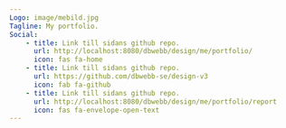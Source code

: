 ```yaml
---
Logo: image/mebild.jpg
Tagline: My portfolio.
Social:
    - title: Link till sidans github repo.
      url: http://localhost:8080/dbwebb/design/me/portfolio/
      icon: fas fa-home
    - title: Link till sidans github repo.
      url: https://github.com/dbwebb-se/design-v3
      icon: fab fa-github 
    - title: Link till sidans github repo.
      url: http://localhost:8080/dbwebb/design/me/portfolio/report
      icon: fas fa-envelope-open-text
---
```


